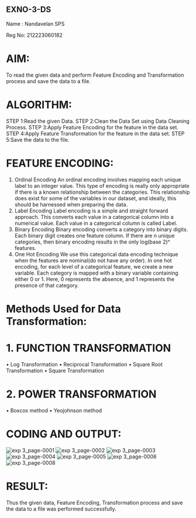 ## EXNO-3-DS
Name : Nandavelan SPS

Reg No: 212223060182


# AIM:
To read the given data and perform Feature Encoding and Transformation process and save the data to a file.

# ALGORITHM:
STEP 1:Read the given Data.
STEP 2:Clean the Data Set using Data Cleaning Process.
STEP 3:Apply Feature Encoding for the feature in the data set.
STEP 4:Apply Feature Transformation for the feature in the data set.
STEP 5:Save the data to the file.

# FEATURE ENCODING:
1. Ordinal Encoding
An ordinal encoding involves mapping each unique label to an integer value. This type of encoding is really only appropriate if there is a known relationship between the categories. This relationship does exist for some of the variables in our dataset, and ideally, this should be harnessed when preparing the data.
2. Label Encoding
Label encoding is a simple and straight forward approach. This converts each value in a categorical column into a numerical value. Each value in a categorical column is called Label.
3. Binary Encoding
Binary encoding converts a category into binary digits. Each binary digit creates one feature column. If there are n unique categories, then binary encoding results in the only log(base 2)ⁿ features.
4. One Hot Encoding
We use this categorical data encoding technique when the features are nominal(do not have any order). In one hot encoding, for each level of a categorical feature, we create a new variable. Each category is mapped with a binary variable containing either 0 or 1. Here, 0 represents the absence, and 1 represents the presence of that category.

# Methods Used for Data Transformation:
  # 1. FUNCTION TRANSFORMATION
• Log Transformation
• Reciprocal Transformation
• Square Root Transformation
• Square Transformation
  # 2. POWER TRANSFORMATION
• Boxcox method
• Yeojohnson method

# CODING AND OUTPUT:
![exp 3_page-0001](https://github.com/user-attachments/assets/1d08f44a-4bce-4ab8-b256-c50854a72214)
![exp 3_page-0002](https://github.com/user-attachments/assets/26bb8f8d-8695-474a-ae68-5dbd7092fb5b)
![exp 3_page-0003](https://github.com/user-attachments/assets/de6f68e5-227a-4853-96e3-6f41f340d1e9)
![exp 3_page-0004](https://github.com/user-attachments/assets/05695a39-dd40-4aa6-bada-ec1292152e13)
![exp 3_page-0005](https://github.com/user-attachments/assets/ab53e6f2-2347-4a0e-8005-b9cc0d4f2abd)
![exp 3_page-0006](https://github.com/user-attachments/assets/42ff459c-cfb0-4731-ab9a-88edea46b4b5)
![exp 3_page-0008](https://github.com/user-attachments/assets/acf633f6-22f0-4a65-bba9-bd982e050cf1)
# RESULT:

Thus the given data, Feature Encoding, Transformation process and save the data to a file was performed successfully.
       
